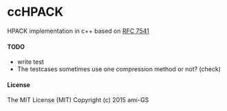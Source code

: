 # ccHPACK
HPACK implementation in c++ based on [RFC 7541](http://tools.ietf.org/html/rfc7541 "RFC 7541")

#### TODO
* write test
* The testcases sometimes use one compression method or not? (check)

#### License
The MIT License (MIT) Copyright (c) 2015 ami-GS